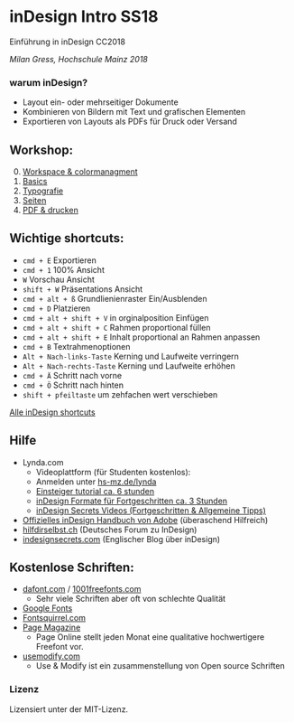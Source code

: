 # inDesign Intro SS18
Einführung in inDesign CC2018

*Milan Gress, Hochschule Mainz 2018*

### warum inDesign?
- Layout ein- oder mehrseitiger Dokumente
- Kombinieren von Bildern mit Text und grafischen Elementen
- Exportieren von Layouts als PDFs für Druck oder Versand

## Workshop:
0. [Workspace & colormanagment](0_intro/intro.md)
1. [Basics](1_basics/basics.md)
2. [Typografie](2_typo/typo.md)
2. [Seiten](3_seiten/seiten.md)
3. [PDF & drucken](4_pdf/pdf.md)


## Wichtige shortcuts:


- `cmd + E` Exportieren
- `cmd + 1` 100% Ansicht
- `W` Vorschau Ansicht
- `shift + W` Präsentations Ansicht
- `cmd + alt + ß` Grundlienienraster Ein/Ausblenden
- `cmd + D` Platzieren
- `cmd + alt + shift + V` in orginalposition Einfügen
- `cmd + alt + shift + C` Rahmen proportional füllen
- `cmd + alt + shift + E` Inhalt proportional an Rahmen anpassen
- `cmd + B` Textrahmenoptionen
- `Alt + Nach-links-Taste` Kerning und Laufweite verringern
- `Alt + Nach-rechts-Taste` Kerning und Laufweite erhöhen
- `cmd + Ä` Schritt nach vorne
- `cmd + Ö` Schritt nach hinten
- `shift + pfeiltaste` um zehfachen wert verschieben

[Alle inDesign shortcuts](https://helpx.adobe.com/de/indesign/using/default-keyboard-shortcuts.html)



## Hilfe
- Lynda.com
  - Videoplattform (für Studenten kostenlos):
  - Anmelden unter [hs-mz.de/lynda](hs-mz.de/lynda)
  - [Einsteiger tutorial ca. 6 stunden](https://www.lynda.com/InDesign-tutorials/Get-started/625911/676204-4.html?org=hs-mainz.de)
  - [inDesign Formate für Fortgeschritten ca. 3 Stunden](https://www.lynda.com/InDesign-tutorials/InDesign-Styles-Depth-Revision/575947-2.html?org=hs-mainz.de)
  - [inDesign Secrets Videos (Fortgeschritten & Allgemeine Tipps)](https://www.lynda.com/InDesign-tutorials/InDesign-Secrets/85324-2.html?org=hs-mainz.de)
- [Offizielles inDesign Handbuch von Adobe](https://helpx.adobe.com/de/indesign/user-guide.html) (überaschend Hilfreich)
- [hilfdirselbst.ch](https://www.hilfdirselbst.ch/foren/Adobe_InDesign_Forum_4.html) (Deutsches Forum zu InDesign)
- [indesignsecrets.com](https://indesignsecrets.com/) (Englischer Blog über inDesign)

## Kostenlose Schriften:
  - [dafont.com](https://www.dafont.com/) / [1001freefonts.com](https://www.1001freefonts.com/)
    - Sehr viele Schriften aber oft von schlechte Qualität
  - [Google Fonts](https://fonts.google.com/)
  - [Fontsquirrel.com](https://www.fontsquirrel.com/)
  - [Page Magazine](https://page-online.de/typografie/freefont-des-monats-uebersicht/)
    - Page Online stellt jeden Monat eine qualitative hochwertigere Freefont vor.
  - [usemodify.com](https://usemodify.com/)
    - Use & Modify ist ein zusammenstellung von Open source Schriften



### Lizenz
Lizensiert unter der MIT-Lizenz.
